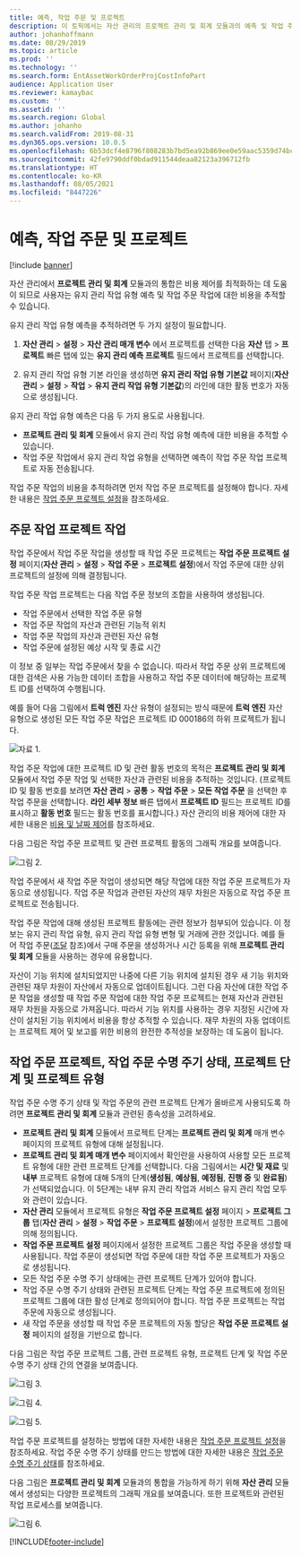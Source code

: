 ```yaml
---
title: 예측, 작업 주문 및 프로젝트
description: 이 토픽에서는 자산 관리의 프로젝트 관리 및 회계 모듈과의 예측 및 작업 주문 통합에 대해 설명합니다.
author: johanhoffmann
ms.date: 08/29/2019
ms.topic: article
ms.prod: ''
ms.technology: ''
ms.search.form: EntAssetWorkOrderProjCostInfoPart
audience: Application User
ms.reviewer: kamaybac
ms.custom: ''
ms.assetid: ''
ms.search.region: Global
ms.author: johanho
ms.search.validFrom: 2019-08-31
ms.dyn365.ops.version: 10.0.5
ms.openlocfilehash: 6b53dcf4e8796f808283b7bd5ea92b869ee0e59aac5359d74bcdc5de37ea7352
ms.sourcegitcommit: 42fe9790ddf0bdad911544deaa82123a396712fb
ms.translationtype: HT
ms.contentlocale: ko-KR
ms.lasthandoff: 08/05/2021
ms.locfileid: "8447226"
---
```

# <a name="forecasts-work-orders-and-projects"></a>예측, 작업 주문 및 프로젝트

[!include [banner](../../includes/banner.md)]

 

자산 관리에서 **프로젝트 관리 및 회계** 모듈과의 통합은 비용 제어를 최적화하는 데 도움이 되므로 사용자는 유지 관리 작업 유형 예측 및 작업 주문 작업에 대한 비용을 추적할 수 있습니다.

유지 관리 작업 유형 예측을 추적하려면 두 가지 설정이 필요합니다.

1. **자산 관리** >  **설정** >  **자산 관리 매개 변수** 에서 프로젝트를 선택한 다음 **자산** 탭 > **프로젝트** 빠른 탭에 있는 **유지 관리 예측 프로젝트** 필드에서 프로젝트를 선택합니다.

2. 유지 관리 작업 유형 기본 라인을 생성하면 **유지 관리 작업 유형 기본값** 페이지(**자산 관리** >  **설정**  >  **작업** > **유지 관리 작업 유형 기본값**)의 라인에 대한 활동 번호가 자동으로 생성됩니다.

유지 관리 작업 유형 예측은 다음 두 가지 용도로 사용됩니다. 

- **프로젝트 관리 및 회계** 모듈에서 유지 관리 작업 유형 예측에 대한 비용을 추적할 수 있습니다. 
- 작업 주문 작업에서 유지 관리 작업 유형을 선택하면 예측이 작업 주문 작업 프로젝트로 자동 전송됩니다.

작업 주문 작업의 비용을 추적하려면 먼저 작업 주문 프로젝트를 설정해야 합니다. 자세한 내용은 [작업 주문 프로젝트 설정](../setup-for-work-orders/work-order-project-setup.md)을 참조하세요.

## <a name="work-order-job-projects"></a>주문 작업 프로젝트 작업

작업 주문에서 작업 주문 작업을 생성할 때 작업 주문 프로젝트는 **작업 주문 프로젝트 설정** 페이지(**자산 관리** > **설정** > **작업 주문** > **프로젝트 설정**)에서 작업 주문에 대한 상위 프로젝트의 설정에 의해 결정됩니다.

작업 주문 작업 프로젝트는 다음 작업 주문 정보의 조합을 사용하여 생성됩니다.

- 작업 주문에서 선택한 작업 주문 유형 
- 작업 주문 작업의 자산과 관련된 기능적 위치
- 작업 주문 작업의 자산과 관련된 자산 유형  
- 작업 주문에 설정된 예상 시작 및 종료 시간  

이 정보 중 일부는 작업 주문에서 찾을 수 없습니다. 따라서 작업 주문 상위 프로젝트에 대한 검색은 사용 가능한 데이터 조합을 사용하고 작업 주문 데이터에 해당하는 프로젝트 ID를 선택하여 수행됩니다.

예를 들어 다음 그림에서 **트럭 엔진** 자산 유형이 설정되는 방식 때문에 **트럭 엔진** 자산 유형으로 생성된 모든 작업 주문 작업은 프로젝트 ID 000186의 하위 프로젝트가 됩니다.

![자료 1.](media/01-integration-to-pma.png)

작업 주문 작업에 대한 프로젝트 ID 및 관련 활동 번호의 목적은 **프로젝트 관리 및 회계** 모듈에서 작업 주문 작업 및 선택한 자산과 관련된 비용을 추적하는 것입니다. (프로젝트 ID 및 활동 번호를 보려면 **자산 관리** >  **공통** >  **작업 주문** > **모든 작업 주문** 을 선택한 후 작업 주문을 선택합니다. **라인 세부 정보** 빠른 탭에서 **프로젝트 ID** 필드는 프로젝트 ID를 표시하고 **활동 번호** 필드는 활동 번호를 표시합니다.) 자산 관리의 비용 제어에 대한 자세한 내용은 [비용 및 날짜 제어](../controlling-and-reporting/cost-and-date-control.md)를 참조하세요.

다음 그림은 작업 주문 프로젝트 및 관련 프로젝트 활동의 그래픽 개요를 보여줍니다.

![그림 2.](media/02-integration-to-pma.png)

작업 주문에서 새 작업 주문 작업이 생성되면 해당 작업에 대한 작업 주문 프로젝트가 자동으로 생성됩니다. 작업 주문 작업과 관련된 자산의 재무 차원은 자동으로 작업 주문 프로젝트로 전송됩니다.

작업 주문 작업에 대해 생성된 프로젝트 활동에는 관련 정보가 첨부되어 있습니다. 이 정보는 유지 관리 작업 유형, 유지 관리 작업 유형 변형 및 거래에 관한 것입니다. 예를 들어 작업 주문([조달](../work-orders/procurement.md) 참조)에서 구매 주문을 생성하거나 시간 등록을 위해 **프로젝트 관리 및 회계** 모듈을 사용하는 경우에 유용합니다.

자산이 기능 위치에 설치되었지만 나중에 다른 기능 위치에 설치된 경우 새 기능 위치와 관련된 재무 차원이 자산에서 자동으로 업데이트됩니다. 그런 다음 자산에 대한 작업 주문 작업을 생성할 때 작업 주문 작업에 대한 작업 주문 프로젝트는 현재 자산과 관련된 재무 차원을 자동으로 가져옵니다. 따라서 기능 위치를 사용하는 경우 지정된 시간에 자산이 설치된 기능 위치에서 비용을 항상 추적할 수 있습니다. 재무 차원의 자동 업데이트는 프로젝트 제어 및 보고를 위한 비용의 완전한 추적성을 보장하는 데 도움이 됩니다.

## <a name="work-order-projects-work-order-lifecycle-states-project-stages-and-project-types"></a>작업 주문 프로젝트, 작업 주문 수명 주기 상태, 프로젝트 단계 및 프로젝트 유형

작업 주문 수명 주기 상태 및 작업 주문의 관련 프로젝트 단계가 올바르게 사용되도록 하려면 **프로젝트 관리 및 회계** 모듈과 관련된 종속성을 고려하세요.

- **프로젝트 관리 및 회계** 모듈에서 프로젝트 단계는 **프로젝트 관리 및 회계** 매개 변수 페이지의 프로젝트 유형에 대해 설정됩니다.  
- **프로젝트 관리 및 회계 매개 변수** 페이지에서 확인란을 사용하여 사용할 모든 프로젝트 유형에 대한 관련 프로젝트 단계를 선택합니다. 다음 그림에서는 **시간 및 재료** 및 **내부** 프로젝트 유형에 대해 5개의 단계(**생성됨**, **예상됨**, **예정됨**, **진행 중** 및 **완료됨**)가 선택되었습니다. 이 5단계는 내부 유지 관리 작업과 서비스 유지 관리 작업 모두와 관련이 있습니다.
- **자산 관리** 모듈에서 프로젝트 유형은 **작업 주문 프로젝트 설정** 페이지 > **프로젝트 그룹** 탭(**자산 관리** > **설정** > **작업 주문** > **프로젝트 설정**)에서 설정한 프로젝트 그룹에 의해 정의됩니다.  
- **작업 주문 프로젝트 설정** 페이지에서 설정한 프로젝트 그룹은 작업 주문을 생성할 때 사용됩니다. 작업 주문이 생성되면 작업 주문에 대한 작업 주문 프로젝트가 자동으로 생성됩니다.  
- 모든 작업 주문 수명 주기 상태에는 관련 프로젝트 단계가 있어야 합니다.  
- 작업 주문 수명 주기 상태와 관련된 프로젝트 단계는 작업 주문 프로젝트에 정의된 프로젝트 그룹에 대한 활성 단계로 정의되어야 합니다. 작업 주문 프로젝트는 작업 주문에 자동으로 생성됩니다.
- 새 작업 주문을 생성할 때 작업 주문 프로젝트의 자동 할당은 **작업 주문 프로젝트 설정** 페이지의 설정을 기반으로 합니다.  

다음 그림은 작업 주문 프로젝트 그룹, 관련 프로젝트 유형, 프로젝트 단계 및 작업 주문 수명 주기 상태 간의 연결을 보여줍니다.

![그림 3.](media/03-integration-to-pma.png)

![그림 4.](media/04-integration-to-pma.png)

![그림 5.](media/05-integration-to-pma.png)

작업 주문 프로젝트를 설정하는 방법에 대한 자세한 내용은 [작업 주문 프로젝트 설정](../setup-for-work-orders/work-order-project-setup.md)을 참조하세요. 작업 주문 수명 주기 상태를 만드는 방법에 대한 자세한 내용은 [작업 주문 수명 주기 상태](../setup-for-work-orders/work-order-lifecycle-states.md)를 참조하세요.

다음 그림은 **프로젝트 관리 및 회계** 모듈과의 통합을 가능하게 하기 위해 **자산 관리** 모듈에서 생성되는 다양한 프로젝트의 그래픽 개요를 보여줍니다. 또한 프로젝트와 관련된 작업 프로세스를 보여줍니다.

![그림 6.](media/06-integration-to-pma.png)



[!INCLUDE[footer-include](../../../includes/footer-banner.md)]